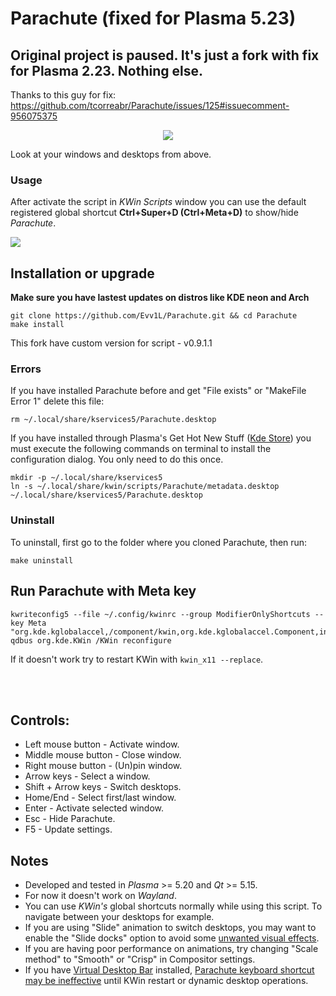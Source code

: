 # Parachute (fixed for Plasma 5.23)

## Original project is paused. It's just a fork with fix for Plasma 2.23. Nothing else. 
Thanks to this guy for fix: https://github.com/tcorreabr/Parachute/issues/125#issuecomment-956075375

<p align="center">
  <img src="parachute.svg">
</p>

Look at your windows and desktops from above.
### Usage
After activate the script in *KWin Scripts* window you can use the default registered global shortcut **Ctrl+Super+D (Ctrl+Meta+D)** to show/hide *Parachute*.

![](parachute.png)

## Installation or upgrade
**Make sure you have lastest updates on distros like KDE neon and Arch**

  ```
  git clone https://github.com/Evv1L/Parachute.git && cd Parachute
  make install
  ```
 This fork have custom version for script - v0.9.1.1
 ### Errors
If you have installed Parachute before and get "File exists" or "MakeFile Error 1" delete this file:
```
rm ~/.local/share/kservices5/Parachute.desktop
```

If you have installed through Plasma's Get Hot New Stuff ([Kde Store](https://store.kde.org/p/1370195/)) you must execute the following commands on terminal to install the configuration dialog. You only need to do this once.

  ```
  mkdir -p ~/.local/share/kservices5
  ln -s ~/.local/share/kwin/scripts/Parachute/metadata.desktop ~/.local/share/kservices5/Parachute.desktop
  ```

### Uninstall
To uninstall, first go to the folder where you cloned Parachute, then run:

  ```
  make uninstall
  ```

## Run Parachute with Meta key
```
kwriteconfig5 --file ~/.config/kwinrc --group ModifierOnlyShortcuts --key Meta "org.kde.kglobalaccel,/component/kwin,org.kde.kglobalaccel.Component,invokeShortcut,Parachute"
qdbus org.kde.KWin /KWin reconfigure
```
If it doesn't work try to restart KWin with `kwin_x11 --replace`.


<br>
<br>

## Controls:
* Left mouse button - Activate window.
* Middle mouse button - Close window.
* Right mouse button - (Un)pin window.
* Arrow keys - Select a window.
* Shift + Arrow keys - Switch desktops.
* Home/End - Select first/last window.
* Enter - Activate selected window.
* Esc - Hide Parachute.
* F5 - Update settings.

## Notes

* Developed and tested in *Plasma* >= 5.20 and *Qt* >= 5.15.
* For now it doesn't work on *Wayland*.
* You can use *KWin's* global shortcuts normally while using this script. To navigate between your desktops for example.
* If you are using "Slide" animation to switch desktops, you may want to enable the "Slide docks" option to avoid some [unwanted visual effects](https://github.com/tcorreabr/Parachute/issues/1).
* If you are having poor performance on animations, try changing "Scale method" to "Smooth" or "Crisp" in Compositor settings.
* If you have [Virtual Desktop Bar](https://github.com/wsdfhjxc/virtual-desktop-bar) installed, [Parachute keyboard shortcut may be ineffective](https://github.com/tcorreabr/Parachute/issues/14) until KWin restart or dynamic desktop operations.

